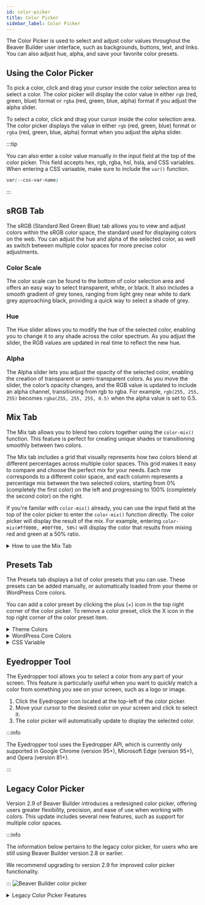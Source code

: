```yaml
---
id: color-picker
title: Color Picker
sidebar_label: Color Picker
---
```


The Color Picker is used to select and adjust color values throughout the Beaver Builder user interface, such as backgrounds, buttons, text, and links. You can also adjust hue, alpha, and save your favorite color presets.

## Using the Color Picker

To pick a color, click and drag your cursor inside the color selection area to select a color. The color picker will display the color value in either `rgb` (red, green, blue) format or `rgba` (red, green, blue, alpha) format if you adjust the alpha slider.

To select a color, click and drag your cursor inside the color selection area. The color picker displays the value in either `rgb` (red, green, blue) format or `rgba` (red, green, blue, alpha) format when you adjust the alpha slider.

:::tip

You can also enter a color value manually in the input field at the top of the color picker. This field accepts hex, rgb, rgba, hsl, hsla, and CSS variables. When entering a CSS variaable, make sure to include the `var()` function.

```css
var(--css-var-name)
```

:::

## sRGB Tab

The sRGB (Standard Red Green Blue) tab allows you to view and adjust colors within the sRGB color space, the standard used for displaying colors on the web. You can adjust the hue and alpha of the selected color, as well as switch between multiple color spaces for more precise color adjustments.

### Color Scale

The color scale can be found to the bottom of color selection area and offers an easy way to select transparent, white, or black. It also includes a smooth gradient of grey tones, ranging from light grey near white to dark grey approaching black, providing a quick way to select a shade of grey.

### Hue

The Hue slider allows you to modify the hue of the selected color, enabling you to change it to any shade across the color spectrum. As you adjust the slider, the RGB values are updated in real time to reflect the new hue.

### Alpha

The Alpha slider lets you adjust the opacity of the selected color, enabling the creation of transparent or semi-transparent colors. As you move the slider, the color’s opacity changes, and the RGB value is updated to include an alpha channel, transitioning from rgb to rgba. For example, `rgb(255, 255, 255)` becomes `rgba(255, 255, 255, 0.5)` when the alpha value is set to 0.5.

## Mix Tab

The Mix tab allows you to blend two colors together using the `color-mix()` function. This feature is perfect for creating unique shades or transitioning smoothly between two colors.

The Mix tab includes a grid that visually represents how two colors blend at different percentages across multiple color spaces. This grid makes it easy to compare and choose the perfect mix for your needs. Each row corresponds to a different color space, and each column represents a percentage mix between the two selected colors, starting from 0% (completely the first color) on the left and progressing to 100% (completely the second color) on the right.

If you're familar with `color-mix()` already, you can use the input field at the top of the color picker to enter the `color-mix()` function directly. The color picker will display the result of the mix. For example, entering `color-mix(#ff0000, #00ff00, 50%)` will display the color that results from mixing red and green at a 50% ratio.

<details><summary>How to use the Mix Tab</summary>

1. **Select Two Colors:** Choose the first and second colors you want to mix. These colors will serve as the starting points for blending.

2. **Adjust the Mix Ratio:** Use the slider to control how much of each color is blended. For example, setting the slider to 50% will create an even mix of both colors, while shifting it closer to one color will make that color more dominant.

3. **Choose a Color Space:** From the dropdown menu, select a color space to define how the colors are blended. Options include:

   - **sRGB:** The standard color space for web use.
   - **Linear sRGB:** A more precise version of sRGB for smoother transitions.
   - **OKLAB and OKLCH:** Modern color spaces designed for perceptual accuracy.
   - **LCH:** A color space based on lightness, chroma, and hue.
   - **display-P3:** A wider color space for vibrant colors on supported devices.

Each color space provides a slightly different result, so feel free to experiment to see how it affects the final blend.

:::tip

If you’re unsure which color space to use, start with sRGB, as it’s the most commonly used and widely supported. As you gain confidence, you can explore other color spaces for more advanced mixing and fine-tuned results.

:::

</details>

## Presets Tab

The Presets tab displays a list of color presets that you can use. These presets can be added manually, or automatically loaded from your theme or WordPress Core colors.

You can add a color preset by clicking the plus (+) icon in the top right corner of the color picker. To remove a color preset, click the X icon in the top right corner of the color preset item.

<details><summary>Theme Colors</summary>

If you have enabled the **Load Theme Colors** option in the [Advanced tab](settings/advanced.md#load-theme-colors) of the Beaver Builder settings, the color picker presets will automatically include the colors defined in Block themes or themes that register colors using the Block theme JSON API, such as BB Theme.

</details>

<details><summary>WordPress Core Colors</summary>

If you have enabled the **Load WordPress Colors** option in the [Advanced tab](settings/advanced.md#load-wordpress-colors) of the Beaver Builder settings, the color picker presets will automatically include the WordPress Core colors.

</details>

<details><summary> CSS Variable</summary>

You can add CSS variables as color presets by entering the variable name into the input field at the top of the Color Picker. Then, click the **plus (+)** icon in the top-right corner. The CSS variable will be saved as a preset under the Saved Colors section.

</details>

## Eyedropper Tool

The Eyedropper tool allows you to select a color from any part of your screen. This feature is particularly useful when you want to quickly match a color from something you see on your screen, such as a logo or image.

1. Click the Eyedropper icon located at the top-left of the color picker.
2. Move your cursor to the desired color on your screen and click to select it.
3. The color picker will automatically update to display the selected color.

:::info

The Eyedropper tool uses the Eyedropper API, which is currently only supported in Google Chrome (version 95+), Microsoft Edge (version 95+), and Opera (version 81+).

:::

## Legacy Color Picker

Version 2.9 of Beaver Builder introduces a redesigned color picker, offering users greater flexibility, precision, and ease of use when working with colors. This update includes several new features, such as support for multiple color spaces.

:::info

The information below pertains to the legacy color picker, for users who are still using Beaver Builder version 2.8 or earlier.

We recommend upgrading to version 2.9 for improved color picker functionality.

:::
![Beaver Builder color picker](/img/beaver-builder/basics--color-picker--1.jpg)

<details><summary>Legacy Color Picker Features</summary>

### Opacity

The opacity slider located on the right-hand side uses the RGBa alpha channel (`rgba(red, green, blue, alpha)`) and when you adjust the opacity, you'll see the `hex` color value (`#ffffff`) change to the RGBa value (`rgba(255,255,255,0.8)`). Additionally, you can enter your own RGBa values in the input field at the top of the color picker.

![Opacity slider](/img/beaver-builder/basics--color-picker--2.jpg)

### Saturation

You can adjust the saturation of colors using the saturation slider located at the bottom. Color saturation is defined as the intensity of a color. For example:

- There are no shades of gray in 100%, it is pure color.
- 50% is 50% gray, but you can still see the color.
- 0% is completely gray and you cannot discern the color.

![Saturation slider](/img/beaver-builder/basics--color-picker--3.jpg)

### CSS Variables

Instead of selecting a color from the color picker or entering a hex or rgba value, you have the option to use CSS variables. This is particularly useful when you intend to utilize a color that's already established in [Global Styles](user-interface/global-styles.md#colors-tab), your theme, or a color defined in your custom CSS.

To integrate a CSS variable, input the name into the field at the upper part of the color picker. Remember to enclose the CSS variable name within `var()`.

```css
var(--css-var-name)
```

![Add colors manually](/img/beaver-builder/basics--color-picker--4.jpg)

### Color Presets

You can add single colors or color palettes to the Beaver Builder editor both
manually and programmatically.

<div className="embed-responsive">
  <iframe width="560" height="315" src="https://www.youtube-nocookie.com/embed/zN9h8GiYGU8" title="YouTube video player" frameBorder="0" allow="accelerometer; autoplay; clipboard-write; encrypted-media; gyroscope; picture-in-picture" allowFullScreen></iframe>
</div>

These two procedures will not replace existing colors in existing modules, but it makes it easier for you to select the new color in the future. Each of these procedures saves the colors so they are usable wherever you edit in Beaver Builder.

#### Add color manually

1. [Launch Beaver Builder](getting-started/launch-builder.md) on your page or post.

2. Click on any **Color** setting for a row, columns, or module to open the Color Picker.

3. Select a color in the Color Picker or type/paste in a hex or RGBA color value for one of your colors.
   **#1** in the screenshot below.

4. Click the **Plus** symbol (+) in the upper right corner of the Color Picker to create a preset.
   **#2** in the screenshot below.

5. Review your color presets by clicking the **Color Presets** at the bottom of the Color Picker.
   **#3** in the screenshot below.

![Add colors manually](/img/beaver-builder/basics--color-picker--5.jpg)

#### Add color programmatically

You can register custom colors programmatically by using the `fl_builder_color_presets` filter.

1. Check your current color presets by opening a module for editing in Beaver Builder, then choose a color field and click **Color presets**. Delete any presets that you don't want to keep by clicking the **X** icon next to the color.

2. Add the following code to your child theme's _functions.php_ file.

:::tip

You can edit this file in **Appearance > Editor**, but make sure you choose the correct file.

:::

```php
//Add color presets for Beaver Builder
function my_builder_color_presets($colors)
{
  $colors = [];

  $colors[] = "8E181B";
  $colors[] = "D11C23";
  $colors[] = "1A4688";
  $colors[] = "D6E1EE";
  $colors[] = "fdfffc";
  $colors[] = "f1d302";

  return $colors;
}

add_filter("fl_builder_color_presets", "my_builder_color_presets");
```

3. Replace the hex values in the code with the hex value for each color you want to define. Add or remove `$colors[]` lines accordingly.

:::caution

Do not include the hash symbol (`#`) when specifying hex values.

:::

:::tip

You can also [add color presets to the Customizer settings](/bb-theme/defaults-for-styles/colors/add-color-presets-to-customizer) in the Beaver Builder child theme.

:::

#### CSS Variable Preset

You can also include CSS Variables as color presets. To do this, [input the name of your CSS Variable](#css-variables) into the field at the top of the Color Picker and then click the **Plus** symbol (+) situated in the top-right corner of the Color Picker. The CSS variable will be incorporated as a color preset.

Please be aware that the name of the CSS variable will function as the color preset's name, and it cannot be altered.

![CSS Variable Preset](/img/beaver-builder/basics--color-picker--6.jpg)

#### Theme Colors

Theme Colors support are disabled by default and can be enabled by visiting the Beaver Builder settings page in the WordPress admin area and enabling the **Load Theme Colors** option in the [Advanced tab](settings/advanced.md#load-theme-colors).

When enabled, the color picker presets will automatically include the colors defined in Block themes or themes that register colors using the Block theme JSON API, such as BB Theme.

#### WordPress Core Colors

WordPress Core Colors are disabled by default and can be enabled by visiting the Beaver Builder settings page in the WordPress admin area and enabling the **Load WordPress Colors** option in the [Advanced tab](settings/advanced.md#load-wordpress-colors).

When enabled, the color picker presets will automatically include the WordPress Core colors.

</details>
